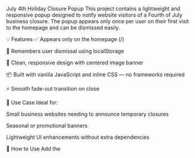 July 4th Holiday Closure Popup
This project contains a lightweight and responsive popup designed to notify website visitors of a Fourth of July business closure. The popup appears only once per user on their first visit to the homepage and can be dismissed easily.

💡 Features
✅ Appears only on the homepage (/)

🧠 Remembers user dismissal using localStorage

🎨 Clean, responsive design with centered image banner

📦 Built with vanilla JavaScript and inline CSS — no frameworks required

⚡️ Smooth fade-out transition on close

📌 Use Case
Ideal for:

Small business websites needing to announce temporary closures

Seasonal or promotional banners

Lightweight UI enhancements without extra dependencies

📂 How to Use
Add the <style> block to the <head> of your index.html.

Add the <script> block just before the closing </body> tag.

Replace the image URL and button text as needed for your use.

